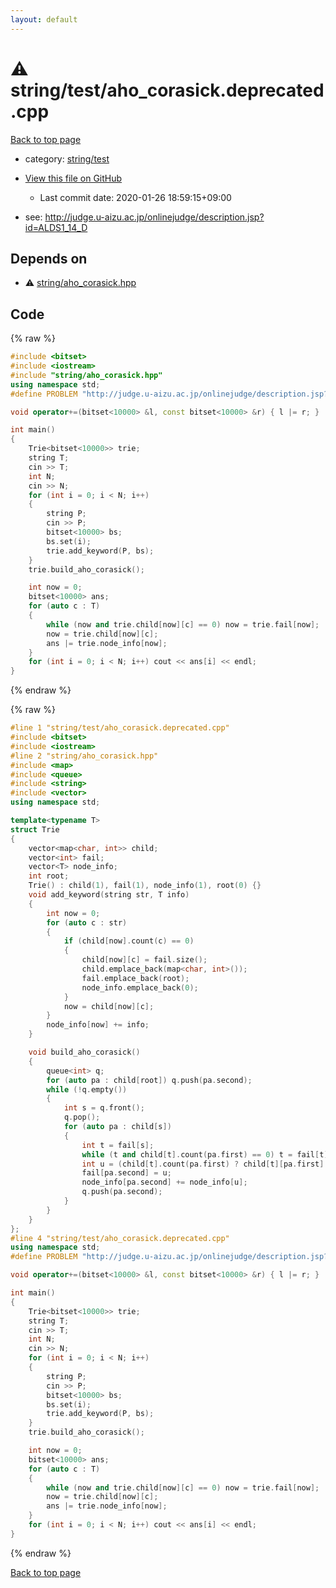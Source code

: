 ```yaml
---
layout: default
---
```


<!-- mathjax config similar to math.stackexchange -->
<script type="text/javascript" async
  src="https://cdnjs.cloudflare.com/ajax/libs/mathjax/2.7.5/MathJax.js?config=TeX-MML-AM_CHTML">
</script>
<script type="text/x-mathjax-config">
  MathJax.Hub.Config({
    TeX: { equationNumbers: { autoNumber: "AMS" }},
    tex2jax: {
      inlineMath: [ ['$','$'] ],
      processEscapes: true
    },
    "HTML-CSS": { matchFontHeight: false },
    displayAlign: "left",
    displayIndent: "2em"
  });
</script>

<script type="text/javascript" src="https://cdnjs.cloudflare.com/ajax/libs/jquery/3.4.1/jquery.min.js"></script>
<script src="https://cdn.jsdelivr.net/npm/jquery-balloon-js@1.1.2/jquery.balloon.min.js" integrity="sha256-ZEYs9VrgAeNuPvs15E39OsyOJaIkXEEt10fzxJ20+2I=" crossorigin="anonymous"></script>
<script type="text/javascript" src="../../../assets/js/copy-button.js"></script>
<link rel="stylesheet" href="../../../assets/css/copy-button.css" />


# :warning: string/test/aho_corasick.deprecated.cpp

<a href="../../../index.html">Back to top page</a>

* category: <a href="../../../index.html#1a7427d145086499c399a0f95224a581">string/test</a>
* <a href="{{ site.github.repository_url }}/blob/master/string/test/aho_corasick.deprecated.cpp">View this file on GitHub</a>
    - Last commit date: 2020-01-26 18:59:15+09:00


* see: <a href="http://judge.u-aizu.ac.jp/onlinejudge/description.jsp?id=ALDS1_14_D">http://judge.u-aizu.ac.jp/onlinejudge/description.jsp?id=ALDS1_14_D</a>


## Depends on

* :warning: <a href="../aho_corasick.hpp.html">string/aho_corasick.hpp</a>


## Code

<a id="unbundled"></a>
{% raw %}
```cpp
#include <bitset>
#include <iostream>
#include "string/aho_corasick.hpp"
using namespace std;
#define PROBLEM "http://judge.u-aizu.ac.jp/onlinejudge/description.jsp?id=ALDS1_14_D"

void operator+=(bitset<10000> &l, const bitset<10000> &r) { l |= r; }

int main()
{
    Trie<bitset<10000>> trie;
    string T;
    cin >> T;
    int N;
    cin >> N;
    for (int i = 0; i < N; i++)
    {
        string P;
        cin >> P;
        bitset<10000> bs;
        bs.set(i);
        trie.add_keyword(P, bs);
    }
    trie.build_aho_corasick();

    int now = 0;
    bitset<10000> ans;
    for (auto c : T)
    {
        while (now and trie.child[now][c] == 0) now = trie.fail[now];
        now = trie.child[now][c];
        ans |= trie.node_info[now];
    }
    for (int i = 0; i < N; i++) cout << ans[i] << endl;
}

```
{% endraw %}

<a id="bundled"></a>
{% raw %}
```cpp
#line 1 "string/test/aho_corasick.deprecated.cpp"
#include <bitset>
#include <iostream>
#line 2 "string/aho_corasick.hpp"
#include <map>
#include <queue>
#include <string>
#include <vector>
using namespace std;

template<typename T>
struct Trie
{
    vector<map<char, int>> child;
    vector<int> fail;
    vector<T> node_info;
    int root;
    Trie() : child(1), fail(1), node_info(1), root(0) {}
    void add_keyword(string str, T info)
    {
        int now = 0;
        for (auto c : str)
        {
            if (child[now].count(c) == 0)
            {
                child[now][c] = fail.size();
                child.emplace_back(map<char, int>());
                fail.emplace_back(root);
                node_info.emplace_back(0);
            }
            now = child[now][c];
        }
        node_info[now] += info;
    }

    void build_aho_corasick()
    {
        queue<int> q;
        for (auto pa : child[root]) q.push(pa.second);
        while (!q.empty())
        {
            int s = q.front();
            q.pop();
            for (auto pa : child[s])
            {
                int t = fail[s];
                while (t and child[t].count(pa.first) == 0) t = fail[t];
                int u = (child[t].count(pa.first) ? child[t][pa.first] : root);
                fail[pa.second] = u;
                node_info[pa.second] += node_info[u];
                q.push(pa.second);
            }
        }
    }
};
#line 4 "string/test/aho_corasick.deprecated.cpp"
using namespace std;
#define PROBLEM "http://judge.u-aizu.ac.jp/onlinejudge/description.jsp?id=ALDS1_14_D"

void operator+=(bitset<10000> &l, const bitset<10000> &r) { l |= r; }

int main()
{
    Trie<bitset<10000>> trie;
    string T;
    cin >> T;
    int N;
    cin >> N;
    for (int i = 0; i < N; i++)
    {
        string P;
        cin >> P;
        bitset<10000> bs;
        bs.set(i);
        trie.add_keyword(P, bs);
    }
    trie.build_aho_corasick();

    int now = 0;
    bitset<10000> ans;
    for (auto c : T)
    {
        while (now and trie.child[now][c] == 0) now = trie.fail[now];
        now = trie.child[now][c];
        ans |= trie.node_info[now];
    }
    for (int i = 0; i < N; i++) cout << ans[i] << endl;
}

```
{% endraw %}

<a href="../../../index.html">Back to top page</a>

